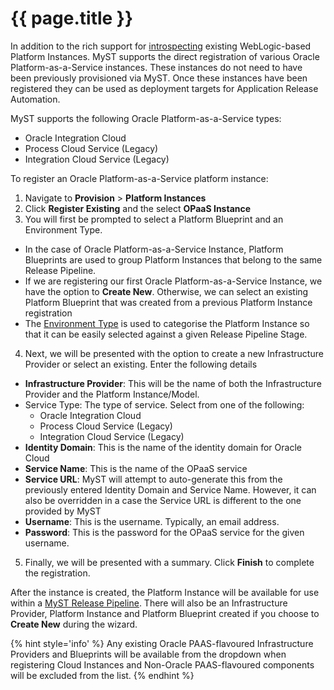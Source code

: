 # {{ page.title }}

In addition to the rich support for [introspecting](/platform/introspection/README.md) existing WebLogic-based Platform Instances. MyST supports the direct registration of various Oracle Platform-as-a-Service instances. These instances do not need to have been previously provisioned via MyST. Once these instances have been registered they can be used as deployment targets for Application Release Automation.

MyST supports the following Oracle Platform-as-a-Service types:
 - Oracle Integration Cloud
 - Process Cloud Service (Legacy)
 - Integration Cloud Service (Legacy)

To register an Oracle Platform-as-a-Service platform instance:

1. Navigate to **Provision** > **Platform Instances**
2. Click **Register Existing** and the select **OPaaS Instance**
3. You will first be prompted to select a Platform Blueprint and an Environment Type. 
 - In the case of Oracle Platform-as-a-Service Instance, Platform Blueprints are used to group Platform Instances that belong to the same Release Pipeline.
 - If we are registering our first Oracle Platform-as-a-Service Instance, we have the option to **Create New**. Otherwise, we can select an existing Platform Blueprint that was created from a previous Platform Instance registration 
 - The [Environment Type](/infrastructure/environment-types/README.md) is used to categorise the Platform Instance so that it can be easily selected against a given Release Pipeline Stage.
4. Next, we will be presented with the option to create a new Infrastructure Provider or select an existing. Enter the following details
  - **Infrastructure Provider**: This will be the name of both the Infrastructure Provider and the Platform Instance/Model.
  - Service Type: The type of service. Select from one of the following:
    - Oracle Integration Cloud
    - Process Cloud Service (Legacy)
    - Integration Cloud Service (Legacy)
  - **Identity Domain**: This is the name of the identity domain for Oracle Cloud 
  - **Service Name**: This is the name of the OPaaS service
  - **Service URL**: MyST will attempt to auto-generate this from the previously entered Identity Domain and Service Name. However, it can also be overridden in a case the Service URL is different to the one provided by MyST
  - **Username**: This is the username. Typically, an email address.
  - **Password**: This is the password for the OPaaS service for the given username.
5. Finally, we will be presented with a summary. Click **Finish** to complete the registration.

After the instance is created, the Platform Instance will be available for use within a [MyST Release Pipeline](/release/pipeline/README.md). There will also be an Infrastructure Provider, Platform Instance and Platform Blueprint created if you choose to **Create New** during the wizard.
  
{% hint style='info' %}
Any existing Oracle PAAS-flavoured Infrastructure Providers and Blueprints will be available from the dropdown when registering Cloud Instances and Non-Oracle PAAS-flavoured components will be excluded from the list.
{% endhint %}

